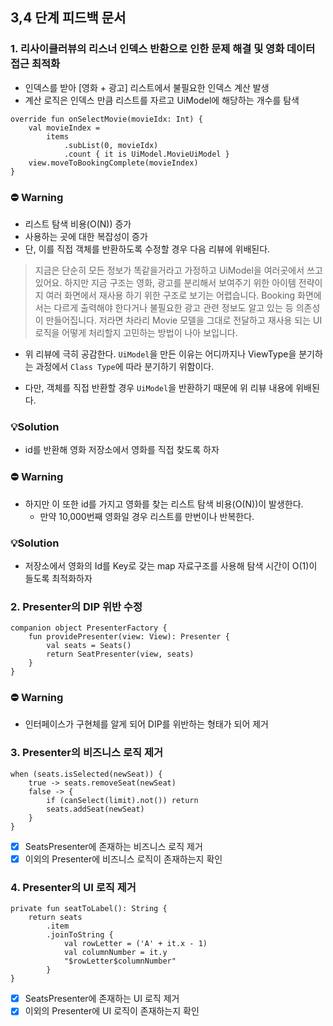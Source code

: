 ## 3,4 단계 피드백 문서

### 1. 리사이클러뷰의 리스너 인덱스 반환으로 인한 문제 해결 및 영화 데이터 접근 최적화
+ 인덱스를 받아 [영화 + 광고] 리스트에서 불필요한 인덱스 계산 발생
+ 계산 로직은 인덱스 만큼 리스트를 자르고 UiModel에 해당하는 개수를 탐색
```
override fun onSelectMovie(movieIdx: Int) {
    val movieIndex =
        items
            .subList(0, movieIdx)
            .count { it is UiModel.MovieUiModel }
    view.moveToBookingComplete(movieIndex)
}
```
### ⛔️ Warning
+ 리스트 탐색 비용(O(N)) 증가
+ 사용하는 곳에 대한 복잡성이 증가
+ 단, 이를 직접 객체를 반환하도록 수정할 경우 다음 리뷰에 위배된다.
> 지금은 단순히 모든 정보가 똑같을거라고 가정하고 UiModel을 여러곳에서 쓰고있어요.
> 하지만 지금 구조는 영화, 광고를 분리해서 보여주기 위한 아이템 전략이지 여러 화면에서 재사용 하기 위한 구조로 보기는 어렵습니다.
> Booking 화면에서는 다르게 출력해야 한다거나 불필요한 광고 관련 정보도 알고 있는 등 의존성이 만들어집니다.
> 저라면 차라리 Movie 모델을 그대로 전달하고 재사용 되는 UI 로직을 어떻게 처리할지 고민하는 방법이 나아 보입니다.

- 위 리뷰에 극히 공감한다. `UiModel`을 만든 이유는 어디까지나 ViewType을 분기하는 과정에서 `Class Type`에 따라 분기하기 위함이다.
+ 다만, 객체를 직접 반환할 경우 `UiModel`을 반환하기 때문에 위 리뷰 내용에 위배된다.

### 💡Solution
+ id를 반환해 영화 저장소에서 영화를 직접 찾도록 하자

### ⛔️ Warning
+ 하지만 이 또한 id를 가지고 영화를 찾는 리스트 탐색 비용(O(N))이 발생한다.
  + 만약 10,000번째 영화일 경우 리스트를 만번이나 반복한다.

### 💡Solution
+ 저장소에서 영화의 Id를 Key로 갖는 map 자료구조를 사용해 탐색 시간이 O(1)이 들도록 최적화하자

### 2. Presenter의 DIP 위반 수정
```
companion object PresenterFactory {
    fun providePresenter(view: View): Presenter {
        val seats = Seats()
        return SeatPresenter(view, seats)
    }
}
```
### ⛔️ Warning
- 인터페이스가 구현체를 알게 되어 DIP를 위반하는 형태가 되어 제거

### 3. Presenter의 비즈니스 로직 제거
```
when (seats.isSelected(newSeat)) {
    true -> seats.removeSeat(newSeat)
    false -> {
        if (canSelect(limit).not()) return
        seats.addSeat(newSeat)
    }
}
```
- [x] SeatsPresenter에 존재하는 비즈니스 로직 제거
- [x] 이외의 Presenter에 비즈니스 로직이 존재하는지 확인

### 4. Presenter의 UI 로직 제거
```
private fun seatToLabel(): String {
    return seats
        .item
        .joinToString {
            val rowLetter = ('A' + it.x - 1)
            val columnNumber = it.y
            "$rowLetter$columnNumber"
        }
}
```
- [x] SeatsPresenter에 존재하는 UI 로직 제거
- [x] 이외의 Presenter에 UI 로직이 존재하는지 확인

